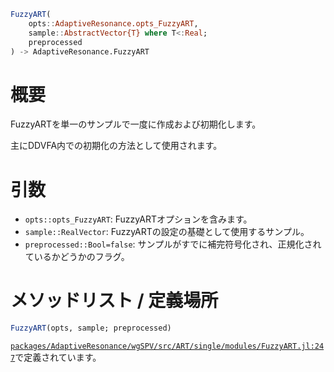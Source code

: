 ```julia
FuzzyART(
    opts::AdaptiveResonance.opts_FuzzyART,
    sample::AbstractVector{T} where T<:Real;
    preprocessed
) -> AdaptiveResonance.FuzzyART

```

# 概要

FuzzyARTを単一のサンプルで一度に作成および初期化します。

主にDDVFA内での初期化の方法として使用されます。

# 引数

  * `opts::opts_FuzzyART`: FuzzyARTオプションを含みます。
  * `sample::RealVector`: FuzzyARTの設定の基礎として使用するサンプル。
  * `preprocessed::Bool=false`: サンプルがすでに補完符号化され、正規化されているかどうかのフラグ。

# メソッドリスト / 定義場所

```julia
FuzzyART(opts, sample; preprocessed)
```

[`packages/AdaptiveResonance/wgSPV/src/ART/single/modules/FuzzyART.jl:247`](file:///home/terasaki/.julia/packages/AdaptiveResonance/wgSPV/src/ART/single/modules/FuzzyART.jl)で定義されています。
